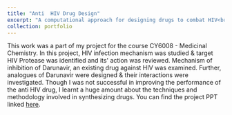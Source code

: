```yaml
---
title: "Anti  HIV Drug Design"
excerpt: "A computational approach for designing drugs to combat HIV<br/><img src='/images/500x300.png'>"
collection: portfolio
---
```


This work was a part of my project for the course CY6008 - Medicinal Chemistry. In this project, HIV infection mechanism was studied & target HIV Protease was identified and its' action was reviewed. Mechanism of inhibition of Darunavir, an existing drug against HIV was examined. Further, analogues of Darunavir were designed & their interactions were investigated. Though I was not successful in improving the performance of the anti HIV drug, I learnt a huge amount about the techniques and methodology involved in synthesizing drugs. You can find the project PPT linked [here](https://adarshsomayaji.github.io/files/CY6008_Project_PPT.pdf).


